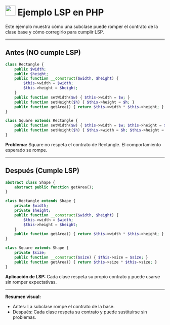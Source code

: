 # <img src="https://cdn.jsdelivr.net/gh/devicons/devicon/icons/php/php-original.svg" width="32"/> Ejemplo LSP en PHP

Este ejemplo muestra cómo una subclase puede romper el contrato de la clase base y cómo corregirlo para cumplir LSP.

---

## Antes (NO cumple LSP)
```php
class Rectangle {
    public $width;
    public $height;
    public function __construct($width, $height) {
        $this->width = $width;
        $this->height = $height;
    }
    public function setWidth($w) { $this->width = $w; }
    public function setHeight($h) { $this->height = $h; }
    public function getArea() { return $this->width * $this->height; }
}

class Square extends Rectangle {
    public function setWidth($w) { $this->width = $w; $this->height = $w; }
    public function setHeight($h) { $this->width = $h; $this->height = $h; }
}
```

**Problema:** Square no respeta el contrato de Rectangle. El comportamiento esperado se rompe.

---

## Después (Cumple LSP)
```php
abstract class Shape {
    abstract public function getArea();
}

class Rectangle extends Shape {
    private $width;
    private $height;
    public function __construct($width, $height) {
        $this->width = $width;
        $this->height = $height;
    }
    public function getArea() { return $this->width * $this->height; }
}

class Square extends Shape {
    private $size;
    public function __construct($size) { $this->size = $size; }
    public function getArea() { return $this->size * $this->size; }
}
```

**Aplicación de LSP:**
Cada clase respeta su propio contrato y puede usarse sin romper expectativas.

---

**Resumen visual:**
- Antes: La subclase rompe el contrato de la base.
- Después: Cada clase respeta su contrato y puede sustituirse sin problemas.
